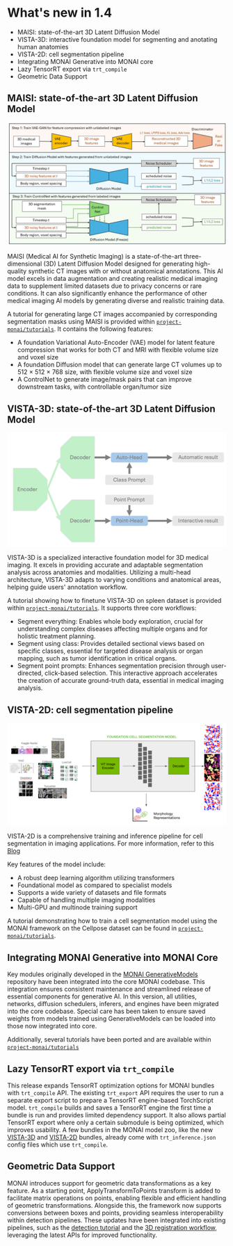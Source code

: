 # What's new in 1.4

- MAISI: state-of-the-art 3D Latent Diffusion Model
- VISTA-3D: interactive foundation model for segmenting and anotating human anatomies
- VISTA-2D: cell segmentation pipeline
- Integrating MONAI Generative into MONAI core
- Lazy TensorRT export via `trt_compile`
- Geometric Data Support


## MAISI: state-of-the-art 3D Latent Diffusion Model

![maisi](../images/maisi_train.png)

MAISI (Medical AI for Synthetic Imaging) is a state-of-the-art three-dimensional (3D) Latent Diffusion Model designed for generating high-quality synthetic CT images with or without anatomical annotations. This AI model excels in data augmentation and creating realistic medical imaging data to supplement limited datasets due to privacy concerns or rare conditions. It can also significantly enhance the performance of other medical imaging AI models by generating diverse and realistic training data.

A tutorial for generating large CT images accompanied by corresponding segmentation masks using MAISI is provided within
[`project-monai/tutorials`](https://github.com/Project-MONAI/tutorials/blob/main/generation/maisi).
It contains the following features:
- A foundation Variational Auto-Encoder (VAE) model for latent feature compression that works for both CT and MRI with flexible volume size and voxel size
- A foundation Diffusion model that can generate large CT volumes up to 512 × 512 × 768 size, with flexible volume size and voxel size
- A ControlNet to generate image/mask pairs that can improve downstream tasks, with controllable organ/tumor size

## VISTA-3D: state-of-the-art 3D Latent Diffusion Model

![vista-3d](../images/vista3d.png)

VISTA-3D is a specialized interactive foundation model for 3D medical imaging. It excels in providing accurate and adaptable segmentation analysis across anatomies and modalities. Utilizing a multi-head architecture, VISTA-3D adapts to varying conditions and anatomical areas, helping guide users' annotation workflow.

A tutorial showing how to finetune VISTA-3D on spleen dataset is provided within
[`project-monai/tutorials`](https://github.com/Project-MONAI/tutorials/blob/main/vista_3d).
It supports three core workflows:
- Segment everything: Enables whole body exploration, crucial for understanding complex diseases affecting multiple organs and for holistic treatment planning.
- Segment using class: Provides detailed sectional views based on specific classes, essential for targeted disease analysis or organ mapping, such as tumor identification in critical organs.
- Segment point prompts: Enhances segmentation precision through user-directed, click-based selection. This interactive approach accelerates the creation of accurate ground-truth data, essential in medical imaging analysis.

## VISTA-2D: cell segmentation pipeline

![vista-2d](../images/vista2d.png)

VISTA-2D is a comprehensive training and inference pipeline for cell segmentation in imaging applications. For more information, refer to this [Blog](https://developer.nvidia.com/blog/advancing-cell-segmentation-and-morphology-analysis-with-nvidia-ai-foundation-model-vista-2d/)

Key features of the model include:
- A robust deep learning algorithm utilizing transformers
- Foundational model as compared to specialist models
- Supports a wide variety of datasets and file formats
- Capable of handling multiple imaging modalities
- Multi-GPU and multinode training support

A tutorial demonstrating how to train a cell segmentation model using the MONAI framework on the Cellpose dataset can be found in [`project-monai/tutorials`](https://github.com/Project-MONAI/tutorials/blob/main/vista_2d).

## Integrating MONAI Generative into MONAI Core

Key modules originally developed in the [MONAI GenerativeModels](https://github.com/Project-MONAI/GenerativeModels) repository have been integrated into the core MONAI codebase. This integration ensures consistent maintenance and streamlined release of essential components for generative AI. In this version, all utilities, networks, diffusion schedulers, inferers, and engines have been migrated into the core codebase. Special care has been taken to ensure saved weights from models trained using GenerativeModels can be loaded into those now integrated into core.

Additionally, several tutorials have been ported and are available within [`project-monai/tutorials`](https://github.com/Project-MONAI/tutorials/blob/main/generation)

## Lazy TensorRT export via `trt_compile`
This release expands TensorRT optimization options for MONAI bundles with `trt_compile` API.
The existing `trt_export` API requires the user to run a separate export script to prepare a TensorRT engine-based TorchScript model.
`trt_compile` builds and saves a TensorRT engine the first time a bundle is run and provides limited dependency support.
It also allows partial TensorRT export where only a certain submodule is being optimized, which improves usability.
A few bundles in the MONAI model zoo, like the new [VISTA-3D](https://github.com/Project-MONAI/model-zoo/tree/dev/models/vista3d)
and [VISTA-2D](https://github.com/Project-MONAI/model-zoo/tree/dev/models/vista2d) bundles, already come with `trt_inference.json` config files which use `trt_compile`.

## Geometric Data Support

MONAI introduces support for geometric data transformations as a key feature. As a starting point, ApplyTransformToPoints transform is added to facilitate matrix operations on points, enabling flexible and efficient handling of geometric transformations. Alongside this, the framework now supports conversions between boxes and points, providing seamless interoperability within detection pipelines. These updates have been integrated into existing pipelines, such as the [detection tutorial](https://github.com/Project-MONAI/tutorials/blob/main/detection) and the [3D registration workflow](https://github.com/Project-MONAI/tutorials/blob/main/3d_registration/learn2reg_nlst_paired_lung_ct.ipynb), leveraging the latest APIs for improved functionality.
